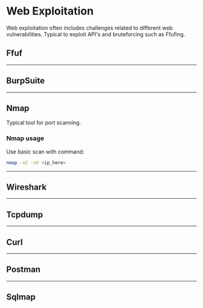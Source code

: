 # Web Exploitation

Web exploitation often includes challenges related to different web vulnerabilities.
Typical to exploit API's and bruteforcing such as Ffufing.

## Ffuf

***

## BurpSuite

***

## Nmap

Typical tool for port scanning.

### Nmap usage

Use basic scan with command:

```bash
nmap -sC -sV <ip_here>
```

***

## Wireshark

***

## Tcpdump

***

## Curl

***

## Postman

***

## Sqlmap

